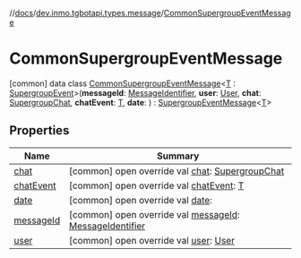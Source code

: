 //[docs](../../../index.md)/[dev.inmo.tgbotapi.types.message](../index.md)/[CommonSupergroupEventMessage](index.md)



# CommonSupergroupEventMessage  
 [common] data class [CommonSupergroupEventMessage](index.md)<[T](index.md) : [SupergroupEvent](../../dev.inmo.tgbotapi.types.message.ChatEvents.abstracts/-supergroup-event/index.md)>(**messageId**: [MessageIdentifier](../../dev.inmo.tgbotapi.types/index.md#%5Bdev.inmo.tgbotapi.types%2FMessageIdentifier%2F%2F%2FPointingToDeclaration%2F%5D%2FClasslikes%2F625018081), **user**: [User](../../dev.inmo.tgbotapi.types/-user/index.md), **chat**: [SupergroupChat](../../dev.inmo.tgbotapi.types.chat.abstracts/-supergroup-chat/index.md), **chatEvent**: [T](index.md), **date**: ) : [SupergroupEventMessage](../../dev.inmo.tgbotapi.types.message.abstracts/-supergroup-event-message/index.md)<[T](index.md)>    


## Properties  
  
|  Name |  Summary | 
|---|---|
| <a name="dev.inmo.tgbotapi.types.message/CommonSupergroupEventMessage/chat/#/PointingToDeclaration/"></a>[chat](chat.md)| <a name="dev.inmo.tgbotapi.types.message/CommonSupergroupEventMessage/chat/#/PointingToDeclaration/"></a> [common] open override val [chat](chat.md): [SupergroupChat](../../dev.inmo.tgbotapi.types.chat.abstracts/-supergroup-chat/index.md)   <br>|
| <a name="dev.inmo.tgbotapi.types.message/CommonSupergroupEventMessage/chatEvent/#/PointingToDeclaration/"></a>[chatEvent](chat-event.md)| <a name="dev.inmo.tgbotapi.types.message/CommonSupergroupEventMessage/chatEvent/#/PointingToDeclaration/"></a> [common] open override val [chatEvent](chat-event.md): [T](index.md)   <br>|
| <a name="dev.inmo.tgbotapi.types.message/CommonSupergroupEventMessage/date/#/PointingToDeclaration/"></a>[date](date.md)| <a name="dev.inmo.tgbotapi.types.message/CommonSupergroupEventMessage/date/#/PointingToDeclaration/"></a> [common] open override val [date](date.md):    <br>|
| <a name="dev.inmo.tgbotapi.types.message/CommonSupergroupEventMessage/messageId/#/PointingToDeclaration/"></a>[messageId](message-id.md)| <a name="dev.inmo.tgbotapi.types.message/CommonSupergroupEventMessage/messageId/#/PointingToDeclaration/"></a> [common] open override val [messageId](message-id.md): [MessageIdentifier](../../dev.inmo.tgbotapi.types/index.md#%5Bdev.inmo.tgbotapi.types%2FMessageIdentifier%2F%2F%2FPointingToDeclaration%2F%5D%2FClasslikes%2F625018081)   <br>|
| <a name="dev.inmo.tgbotapi.types.message/CommonSupergroupEventMessage/user/#/PointingToDeclaration/"></a>[user](user.md)| <a name="dev.inmo.tgbotapi.types.message/CommonSupergroupEventMessage/user/#/PointingToDeclaration/"></a> [common] open override val [user](user.md): [User](../../dev.inmo.tgbotapi.types/-user/index.md)   <br>|

